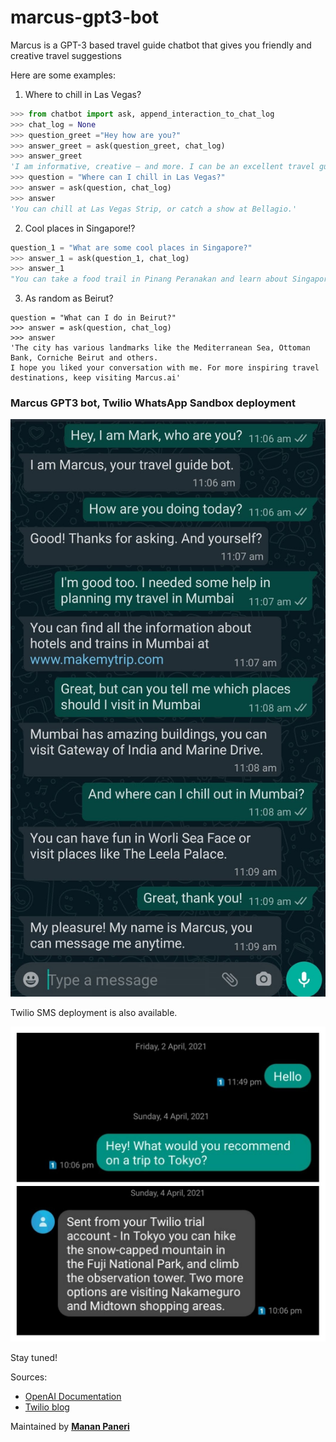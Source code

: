 # marcus-gpt3-bot

Marcus is a GPT-3 based travel guide chatbot that gives you friendly and creative travel suggestions

Here are some examples:
1. Where to chill in Las Vegas?
  ```python
  >>> from chatbot import ask, append_interaction_to_chat_log
  >>> chat_log = None
  >>> question_greet ="Hey how are you?"
  >>> answer_greet = ask(question_greet, chat_log)
  >>> answer_greet
  'I am informative, creative — and more. I can be an excellent travel guide for you.'
  >>> question = "Where can I chill in Las Vegas?"
  >>> answer = ask(question, chat_log)
  >>> answer
  'You can chill at Las Vegas Strip, or catch a show at Bellagio.'
  ```
2. Cool places in Singapore!?
  ```python
  question_1 = "What are some cool places in Singapore?"
  >>> answer_1 = ask(question_1, chat_log)
  >>> answer_1
  "You can take a food trail in Pinang Peranakan and learn about Singapore's culture."
  ```
3. As random as Beirut?
  ```
  question = "What can I do in Beirut?"
  >>> answer = ask(question, chat_log)
  >>> answer
  'The city has various landmarks like the Mediterranean Sea, Ottoman Bank, Corniche Beirut and others.
  I hope you liked your conversation with me. For more inspiring travel    destinations, keep visiting Marcus.ai'
  ```
  
  
 ### Marcus GPT3 bot, Twilio WhatsApp Sandbox deployment
 ![marcus_wapp](marcus_whatsapp.jpg)
 
 Twilio SMS deployment is also available.
 
 ![marcus_sms](marcus_sms.jpg)
 
 Stay tuned!
 
 Sources:
 * [OpenAI Documentation](https://beta.openai.com/docs/introduction)
 * [Twilio blog](https://www.twilio.com/blog/openai-gpt-3-chatbot-python-twilio-sms)
 
 Maintained by **[Manan Paneri](github.com/manan-paneri-99)**
  
